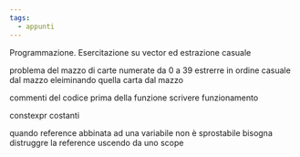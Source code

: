 ```yaml
---
tags:
  - appunti
---
```


Programmazione. Esercitazione su vector ed estrazione casuale



problema del mazzo di carte
numerate da 0 a 39 estrerre in ordine casuale dal mazzo eleiminando quella carta dal mazzo

commenti del codice prima della funzione scrivere funzionamento

constexpr costanti

quando reference abbinata ad una variabile non è sprostabile bisogna distruggre la reference uscendo da uno scope






























